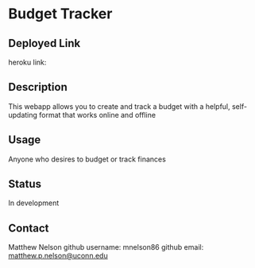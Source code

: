 # Budget Tracker

## Deployed Link

heroku link:

## Description

This webapp allows you to create and track a budget with a helpful, self-updating format that works online and offline

## Usage

Anyone who desires to budget or track finances

## Status

In development

## Contact

Matthew Nelson
github username: mnelson86
github email: matthew.p.nelson@uconn.edu

